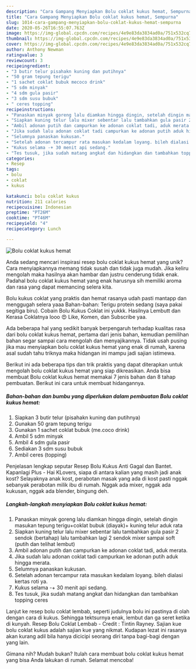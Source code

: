 ```yaml
---
description: "Cara Gampang Menyiapkan Bolu coklat kukus hemat, Sempurna"
title: "Cara Gampang Menyiapkan Bolu coklat kukus hemat, Sempurna"
slug: 1014-cara-gampang-menyiapkan-bolu-coklat-kukus-hemat-sempurna
date: 2020-05-26T16:55:07.763Z
image: https://img-global.cpcdn.com/recipes/4e9e83da3834ad0a/751x532cq70/bolu-coklat-kukus-hemat-foto-resep-utama.jpg
thumbnail: https://img-global.cpcdn.com/recipes/4e9e83da3834ad0a/751x532cq70/bolu-coklat-kukus-hemat-foto-resep-utama.jpg
cover: https://img-global.cpcdn.com/recipes/4e9e83da3834ad0a/751x532cq70/bolu-coklat-kukus-hemat-foto-resep-utama.jpg
author: Anthony Newman
ratingvalue: 3
reviewcount: 3
recipeingredient:
- "3 butir telur pisahakn kuning dan putihnya"
- "50 gram tepung terigu"
- "1 sachet coklat bubuk mecoco drink"
- "5 sdm minyak"
- "4 sdm gula pasir"
- "3 sdm susu bubuk"
- " ceres topping"
recipeinstructions:
- "Panaskan minyak goreng lalu diamkan hingga dingin, setelah dingin masukan tepung terigu+coklat bubuk (diayak)+ kuning telur aduk rata"
- "Siapkan kuning telur lalu mixer sebentar lalu tambahkan gula pasir 2 sendok (bertahap) lalu tambahkan lagi 2 sendok mixer sampai soft (putih dan telihat lembut)"
- "Ambil adonan putih dan campurkan ke adonan coklat tadi, aduk merata."
- "Jika sudah lalu adonan coklat tadi campurkan ke adonan putih aduk hingga merata."
- "Selumnya panaskan kukusan."
- "Setelah adonan tercampur rata masukan kedalam loyang. bileh dialasi kertas roti ya."
- "Kukus selama -+ 30 menit api sedang."
- "Tes tusuk, jika sudah matang angkat dan hidangkan dan tambahkan topping ceres"
categories:
- Resep
tags:
- bolu
- coklat
- kukus

katakunci: bolu coklat kukus 
nutrition: 211 calories
recipecuisine: Indonesian
preptime: "PT26M"
cooktime: "PT46M"
recipeyield: "4"
recipecategory: Lunch

---
```



![Bolu coklat kukus hemat](https://img-global.cpcdn.com/recipes/4e9e83da3834ad0a/751x532cq70/bolu-coklat-kukus-hemat-foto-resep-utama.jpg)

Anda sedang mencari inspirasi resep bolu coklat kukus hemat yang unik? Cara menyiapkannya memang tidak susah dan tidak juga mudah. Jika keliru mengolah maka hasilnya akan hambar dan justru cenderung tidak enak. Padahal bolu coklat kukus hemat yang enak harusnya sih memiliki aroma dan rasa yang dapat memancing selera kita.

Bolu kukus coklat yang praktis dan hemat rasanya udah pasti mantapp dan menggugah selera yaaa Bahan-bahan: Terigu protein sedang (saya pakai segitiga biru). Cobain Bolu Kukus Coklat ini yukkk. Hasilnya Lembutt dan Kerasa Coklatnya looo 😍 Like, Komen, dan Subscribe yaa.

Ada beberapa hal yang sedikit banyak berpengaruh terhadap kualitas rasa dari bolu coklat kukus hemat, pertama dari jenis bahan, kemudian pemilihan bahan segar sampai cara mengolah dan menyajikannya. Tidak usah pusing jika mau menyiapkan bolu coklat kukus hemat yang enak di rumah, karena asal sudah tahu triknya maka hidangan ini mampu jadi sajian istimewa.


Berikut ini ada beberapa tips dan trik praktis yang dapat diterapkan untuk mengolah bolu coklat kukus hemat yang siap dikreasikan. Anda bisa membuat Bolu coklat kukus hemat memakai 7 jenis bahan dan 8 tahap pembuatan. Berikut ini cara untuk membuat hidangannya.

<!--inarticleads1-->

##### Bahan-bahan dan bumbu yang diperlukan dalam pembuatan Bolu coklat kukus hemat:

1. Siapkan 3 butir telur (pisahakn kuning dan putihnya)
1. Gunakan 50 gram tepung terigu
1. Gunakan 1 sachet coklat bubuk (me.coco drink)
1. Ambil 5 sdm minyak
1. Ambil 4 sdm gula pasir
1. Sediakan 3 sdm susu bubuk
1. Ambil  ceres (topping)


Penjelasan lengkap seputar Resep Bolu Kukus Anti Gagal dan Bantet. Kapanlagi Plus - Hai KLovers, siapa di antara kalian yang masih jadi anak kost? Selayaknya anak kost, perabotan masak yang ada di kost pasti nggak sebanyak perabotan milik ibu di rumah. Nggak ada mixer, nggak ada kukusan, nggak ada blender, bingung deh. 

<!--inarticleads2-->

##### Langkah-langkah menyiapkan Bolu coklat kukus hemat:

1. Panaskan minyak goreng lalu diamkan hingga dingin, setelah dingin masukan tepung terigu+coklat bubuk (diayak)+ kuning telur aduk rata
1. Siapkan kuning telur lalu mixer sebentar lalu tambahkan gula pasir 2 sendok (bertahap) lalu tambahkan lagi 2 sendok mixer sampai soft (putih dan telihat lembut)
1. Ambil adonan putih dan campurkan ke adonan coklat tadi, aduk merata.
1. Jika sudah lalu adonan coklat tadi campurkan ke adonan putih aduk hingga merata.
1. Selumnya panaskan kukusan.
1. Setelah adonan tercampur rata masukan kedalam loyang. bileh dialasi kertas roti ya.
1. Kukus selama -+ 30 menit api sedang.
1. Tes tusuk, jika sudah matang angkat dan hidangkan dan tambahkan topping ceres


Lanjut ke resep bolu coklat lembab, seperti judulnya bolu ini pastinya di olah dengan cara di kukus. Sehingga tektsurnya enak, lembut dan ga seret ketika di kunyah. Resep Bolu Coklat Lembab - Credit : Tintin Rayney. Sajian kue bolu coklat kukus adalah sajian kue yang nikmat. Kudapan lezat ini rasanya akan kurang adil bila hanya dicicipi seorang diri tanpa bagi-bagi dengan yang lain. 

Gimana nih? Mudah bukan? Itulah cara membuat bolu coklat kukus hemat yang bisa Anda lakukan di rumah. Selamat mencoba!

